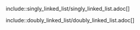 include::singly_linked_list/singly_linked_list.adoc[]

include::doubly_linked_list/doubly_linked_list.adoc[]





